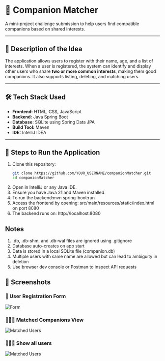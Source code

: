 # 🧩 Companion Matcher

A mini-project challenge submission to help users find compatible companions based on shared interests.

---

## 📘 Description of the Idea

The application allows users to register with their name, age, and a list of interests. When a user is registered, the system can identify and display other users who share **two or more common interests**, making them good companions. It also supports listing, deleting, and matching users.

---

## 🛠 Tech Stack Used

- **Frontend:** HTML, CSS, JavaScript
- **Backend:** Java Spring Boot
- **Database:** SQLite using Spring Data JPA
- **Build Tool:** Maven
- **IDE:** IntelliJ IDEA

---

## 🚀 Steps to Run the Application

1. Clone this repository:
   ```bash
   git clone https://github.com/YOUR_USERNAME/companionMatcher.git
   cd companionMatcher
2. Open in IntelliJ or any Java IDE.
3. Ensure you have Java 21 and Maven installed.
4. To run the backend:mvn spring-boot:run
5. Access the frontend by opening: src/main/resources/static/index.html on port 8080
6. The backend runs on: http://localhost:8080

## Notes

1. .db, .db-shm, and .db-wal files are ignored using .gitignore
2. Database auto-creates on app start
3. Data is stored in a local SQLite file (companion.db)
4. Multiple users with same name are allowed but can lead to ambiguity in deletion
5. Use browser dev console or Postman to inspect API requests

## 📸 Screenshots

### 🧾 User Registration Form
![Form](screenshots/add_user.png)

### 🧑‍🤝‍🧑 Matched Companions View
![Matched Users](screenshots/find_matches.png)

### 🧑‍🤝‍🧑 Show all users
![Matched Users](screenshots/show_all_users.png)

